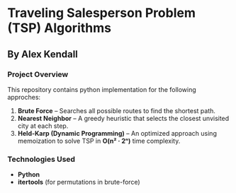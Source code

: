 # Traveling Salesperson Problem (TSP) Algorithms  

## By Alex Kendall  

### Project Overview  
This repository contains python implementation for the following approches:  

1. **Brute Force** – Searches all possible routes to find the shortest path.  
2. **Nearest Neighbor** – A greedy heuristic that selects the closest unvisited city at each step.  
3. **Held-Karp (Dynamic Programming)** – An optimized approach using memoization to solve TSP in **O(n² · 2ⁿ)** time complexity.  

### Technologies Used  
- **Python**   
- **itertools** (for permutations in brute-force)  
  


